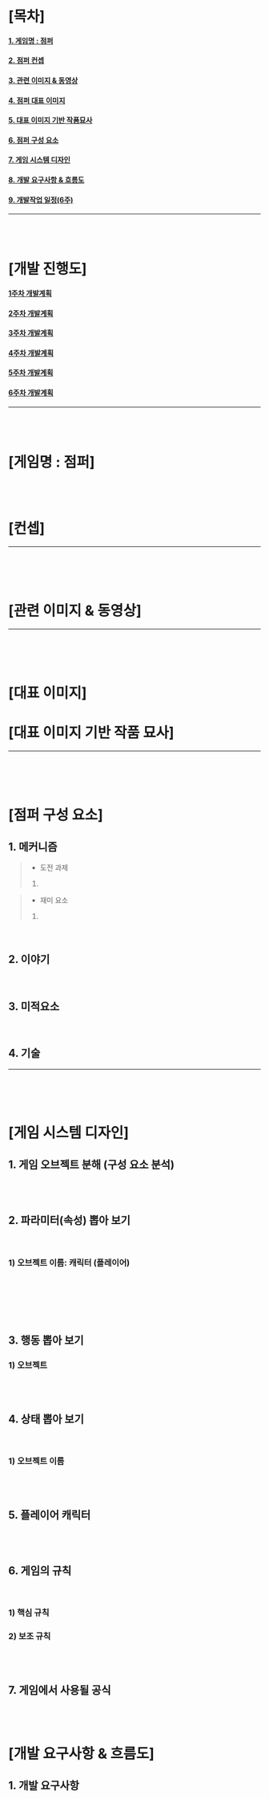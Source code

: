 # [목차]<br>
#### [1. 게임명 : 점퍼](#게임명--점퍼)<br>
#### [2. 점퍼 컨셉](#컨셉)<br>
#### [3. 관련 이미지 & 동영상](#관련-이미지--동영상)<br>
#### [4. 점퍼 대표 이미지](#대표-이미지)<br>
#### [5. 대표 이미지 기반 작품묘사](#대표-이미지-기반-작품-묘사)<br>
#### [6. 점퍼 구성 요소](#점퍼-구성-요소)<br>
#### [7. 게임 시스템 디자인](#게임-시스템-디자인)<br>
#### [8. 개발 요구사항 & 흐름도](#개발-요구사항--흐름도)<br>
#### [9. 개발작업 일정(6주)](#개발작업-일정6주)<br>
*********************
<br><br>

# [개발 진행도]<br>
#### [1주차 개발계획]()<br>
#### [2주차 개발계획]()<br>
#### [3주차 개발계획]()<br>
#### [4주차 개발계획]()<br>
#### [5주차 개발계획]()<br>
#### [6주차 개발계획]()<br>

****************

<br><br>

# [게임명 : 점퍼]

<br><br>

# [컨셉]


*********************
<br><br><br>


# [관련 이미지 & 동영상]



*********************
<br><br><br>

# [대표 이미지]



# [대표 이미지 기반 작품 묘사]


*********************
<br><br><br>

# [<strong>점퍼 구성 요소</strong>]


## 1. 메커니즘

>- 도전 과제
>1. 

>- 재미 요소
>1. 




<br>

## 2. 이야기


<br>

## 3. 미적요소


<br>

## 4. 기술  

*********************
<br><br><br>

# [<strong>게임 시스템 디자인</strong>]

## 1. 게임 오브젝트 분해 (구성 요소 분석)


<br><br>

## 2. 파라미터(속성) 뽑아 보기

<br>

### 1) 오브젝트 이름: 캐릭터 (플레이어)



<br>

<br>

<br><br>

## 3. 행동 뽑아 보기

### 1) 오브젝트

<br><br>

## 4. 상태 뽑아 보기

<br>

### 1) 오브젝트 이름

<br><br>

## 5. 플레이어 캐릭터
<br><br>

## 6. 게임의 규칙
<br>

### 1) 핵심 규칙

### 2) 보조 규칙

<br><br>

## 7. 게임에서 사용될 공식

<br><br>

# [<strong>개발 요구사항 & 흐름도</strong>]

## 1. 개발 요구사항
